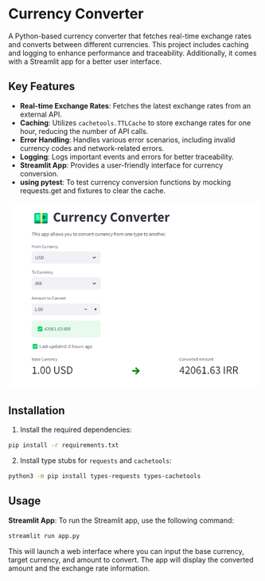 # Currency Converter

A Python-based currency converter that fetches real-time exchange rates and converts between different currencies. This project includes caching and logging to enhance performance and traceability. Additionally, it comes with a Streamlit app for a better user interface.

## Key Features

- **Real-time Exchange Rates**: Fetches the latest exchange rates from an external API.
- **Caching**: Utilizes `cachetools.TTLCache` to store exchange rates for one hour, reducing the number of API calls.
- **Error Handling**: Handles various error scenarios, including invalid currency codes and network-related errors.
- **Logging**: Logs important events and errors for better traceability.
- **Streamlit App**: Provides a user-friendly interface for currency conversion.
- **using pytest**: To test currency conversion functions by mocking requests.get and fixtures to clear the cache. 

<p align="center">
    <img src='./images/currency_converter.png' alt='currency_converter', width=500>
</p>

## Installation

1. Install the required dependencies:
 ```bash
 pip install -r requirements.txt
 ```

2. Install type stubs for `requests` and `cachetools`:
 ```bash
 python3 -m pip install types-requests types-cachetools
 ```

## Usage

**Streamlit App**:
To run the Streamlit app, use the following command:
 ```bash
 streamlit run app.py
 ```
 This will launch a web interface where you can input the base currency, target currency, and amount to convert. The app will display the converted amount and the exchange rate information.

